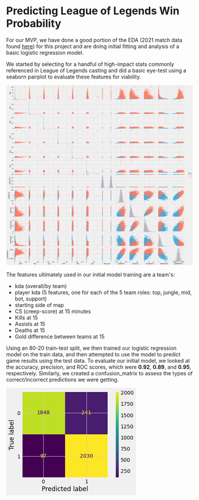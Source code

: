 # Predicting League of Legends Win Probability

For our MVP, we have done a good portion of the EDA (2021 match data found [here](https://oracleselixir.com/tools/downloads)) for this project and are doing initial fitting and analysis of a basic logistic regression model. 

We started by selecting for a handful of high-impact stats commonly referenced in League of Legends casting and did a basic eye-test using a seaborn pairplot to evaluate these features for viability.

![](../resources/pair_plot.png)

The features ultimately used in our initial model training are a team's:
* kda (overall/by team)
* player kda (5 features, one for each of the 5 team roles: top, jungle, mid, bot, support)
* starting side of map
* CS (creep-score) at 15 minutes
* Kills at 15
* Assists at 15
* Deaths at 15
* Gold difference between teams at 15

Using an 80-20 train-test split, we then trained our logistic regression model on the train data, and then attempted to use the model to predict game results using the test data. To evaluate our initial model, we looked at the accuracy, precision, and ROC scores, which were **0.92**, **0.89**, and **0.95**, respectively. Similarly, we created a confusion_matrix to assess the types of correct/incorrect predictions we were getting.

![](../resources/confusion_matrix.png)
